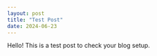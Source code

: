 ```yaml
---
layout: post
title: "Test Post"
date: 2024-06-23
---
```


Hello! This is a test post to check your blog setup.

